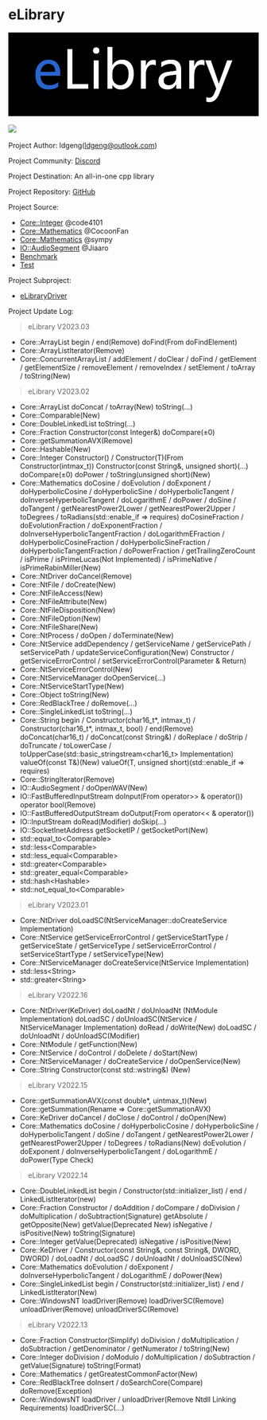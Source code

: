 # eLibrary

![](Scroll.png)

![](https://img.shields.io/badge/License-LGPL%202.1-red.svg)

Project Author: ldgeng(ldgeng@outlook.com)

Project Community: [Discord](https://discord.gg/uvktZHHX)

Project Destination: An all-in-one cpp library

Project Repository: [GitHub](https://github.com/ldgeng/eLibrary)

Project Source:
+ [Core::Integer](https://blog.csdn.net/code4101/article/details/38705155) @code4101
+ [Core::Mathematics](https://www.cnblogs.com/CocoonFan/p/3164221.html) @CocoonFan
+ [Core::Mathematics](https://github.com/sympy/sympy) @sympy
+ [IO::AudioSegment](https://github.com/jiaaro/pydub) @Jiaaro
+ [Benchmark](https://github.com/martinus/nanobench)
+ [Test](https://github.com/doctest/doctest)

Project Subproject:
+ [eLibraryDriver](https://github.com/ldgeng/eLibraryDriver)

Project Update Log:
> eLibrary V2023.03
- Core::ArrayList begin / end(Remove) doFind(From doFindElement)
- Core::ArrayListIterator(Remove)
- Core::ConcurrentArrayList / addElement / doClear / doFind / getElement / getElementSize / removeElement / removeIndex / setElement / toArray / toString(New)
> eLibrary V2023.02
- Core::ArrayList doConcat / toArray(New) toString(...)
- Core::Comparable(New)
- Core::DoubleLinkedList toString(...)
- Core::Fraction Constructor(const Integer&) doCompare(±0)
- Core::getSummationAVX(Remove)
- Core::Hashable(New)
- Core::Integer Constructor() / Constructor(T)(From Constructor(intmax_t)) Constructor(const String&, unsigned short)(...) doCompare(±0) doPower / toString(unsigned short)(New)
- Core::Mathematics doCosine / doEvolution / doExponent / doHyperbolicCosine / doHyperbolicSine / doHyperbolicTangent / doInverseHyperbolicTangent / doLogarithmE / doPower / doSine / doTangent / getNearestPower2Lower / getNearestPower2Upper / toDegrees / toRadians(std::enable_if => requires) doCosineFraction / doEvolutionFraction / doExponentFraction / doInverseHyperbolicTangentFraction / doLogarithmEFraction / doHyperbolicCosineFraction / doHyperbolicSineFraction / doHyperbolicTangentFraction / doPowerFraction / getTrailingZeroCount / isPrime / isPrimeLucas(Not Implemented) / isPrimeNative / isPrimeRabinMiller(New)
- Core::NtDriver doCancel(Remove)
- Core::NtFile / doCreate(New)
- Core::NtFileAccess(New)
- Core::NtFileAttribute(New)
- Core::NtFileDisposition(New)
- Core::NtFileOption(New)
- Core::NtFileShare(New)
- Core::NtProcess / doOpen / doTerminate(New)
- Core::NtService addDependency / getServiceName / getServicePath / setServicePath / updateServiceConfiguration(New) Constructor / getServiceErrorControl / setServiceErrorControl(Parameter & Return)
- Core::NtServiceErrorControl(New)
- Core::NtServiceManager doOpenService(...)
- Core::NtServiceStartType(New)
- Core::Object toString(New)
- Core::RedBlackTree / doRemove(...)
- Core::SingleLinkedList toString(...)
- Core::String begin / Constructor(char16_t*, intmax_t) / Constructor(char16_t*, intmax_t, bool) / end(Remove) doConcat(char16_t) / doConcat(const String&) / doReplace / doStrip / doTruncate / toLowerCase / toUpperCase(std::basic_stringstream<char16_t> Implementation) valueOf(const T&)(New) valueOf(T, unsigned short)(std::enable_if => requires)
- Core::StringIterator(Remove)
- IO::AudioSegment / doOpenWAV(New)
- IO::FastBufferedInputStream doInput(From operator>> & operator()) operator bool(Remove)
- IO::FastBufferedOutputStream doOutput(From operator<< & operator())
- IO::InputStream doRead(Modifier) doSkip(...)
- IO::SocketInetAddress getSocketIP / getSocketPort(New)
- std::equal_to\<Comparable>
- std::less\<Comparable>
- std::less_equal\<Comparable>
- std::greater\<Comparable\>
- std::greater_equal\<Comparable\>
- std::hash\<Hashable\>
- std::not_equal_to\<Comparable\>
>eLibrary V2023.01
- Core::NtDriver doLoadSC(NtServiceManager::doCreateService Implementation)
- Core::NtService getServiceErrorControl / getServiceStartType / getServiceState / getServiceType / setServiceErrorControl / setServiceStartType / setServiceType(New)
- Core::NtServiceManager doCreateService(NtService Implementation)
- std::less\<String\>
- std::greater\<String\>
>eLibrary V2022.16
- Core::NtDriver(KeDriver) doLoadNt / doUnloadNt (NtModule Implementation) doLoadSC / doUnloadSC(NtService / NtServiceManager Implementation) doRead / doWrite(New) doLoadSC / doUnloadNt / doUnloadSC(Modifier)
- Core::NtModule / getFunction(New)
- Core::NtService / doControl / doDelete / doStart(New)
- Core::NtServiceManager / doCreateService / doOpenService(New)
- Core::String Constructor(const std::wstring&) (New)
>eLibrary V2022.15
- Core::getSummationAVX(const double*, uintmax_t)(New) Core::getSummation(Rename => Core::getSummationAVX)
- Core::KeDriver doCancel / doClose / doControl / doOpen(New)
- Core::Mathematics doCosine / doHyperbolicCosine / doHyperbolicSine / doHyperbolicTangent / doSine / doTangent / getNearestPower2Lower / getNearestPower2Upper / toDegrees / toRadians(New) doEvolution / doExponent / doInverseHyperbolicTangent / doLogarithmE / doPower(Type Check)
>eLibrary V2022.14
- Core::DoubleLinkedList begin / Constructor(std::initializer_list) / end / LinkedListIterator(new)
- Core::Fraction Constructor / doAddition / doCompare / doDivision / doMultiplication / doSubtraction(Signature) getAbsolute / getOpposite(New) getValue(Deprecated New) isNegative / isPositive(New) toString(Signature)
- Core::Integer getValue(Deprecated) isNegative / isPositive(New)
- Core::KeDriver / Constructor(const String&, const String&, DWORD, DWORD) / doLoadNt / doLoadSC / doUnloadNt / doUnloadSC(New)
- Core::Mathematics doEvolution / doExponent / doInverseHyperbolicTangent / doLogarithmE / doPower(New)
- Core::SingleLinkedList begin / Constructor(std::initializer_list) / end / LinkedListIterator(New)
- Core::WindowsNT loadDriver(Remove) loadDriverSC(Remove) unloadDriver(Remove) unloadDriverSC(Remove)
>eLibrary V2022.13
- Core::Fraction Constructor(Simplify) doDivision / doMultiplication / doSubtraction / getDenominator / getNumerator / toString(New)
- Core::Integer doDivision / doModulo / doMultiplication / doSubtraction / getValue(Signature) toString(Format)
- Core::Mathematics / getGreatestCommonFactor(New)
- Core::RedBlackTree doInsert / doSearchCore(Compare) doRemove(Exception)
- Core::WindowsNT loadDriver / unloadDriver(Remove Ntdll Linking Requirements) loadDriverSC(...)

